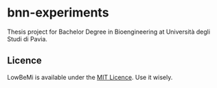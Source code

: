 # bnn-experiments
Thesis project for Bachelor Degree in Bioengineering at Università degli Studi di Pavia.

## Licence
LowBeMi is available under the [MIT Licence](https://github.com/badcortex/LowBeMi/blob/main/LICENSE). Use it wisely.
